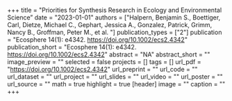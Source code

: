 +++
title = "Priorities for Synthesis Research in Ecology and Environmental Science”
date = "2023-01-01"
authors = ["Halpern, Benjamin S., Boettiger, Carl, Dietze, Michael C., Gephart, Jessica A., Gonzalez, Patrick, Grimm, Nancy B., Groffman, Peter M., et al. "]
publication_types = ["2"]
publication = "Ecosphere 14(1): e4342. https://doi.org/10.1002/ecs2.4342"
publication_short = "Ecosphere 14(1): e4342. https://doi.org/10.1002/ecs2.4342"
abstract = "NA"
abstract_short = ""
image_preview = ""
selected = false
projects = []
tags = []
url_pdf = "https://doi.org/10.1002/ecs2.4342"
url_preprint = ""
url_code = ""
url_dataset = ""
url_project = ""
url_slides = ""
url_video = ""
url_poster = ""
url_source = ""
math = true
highlight = true
[header]
image = ""
caption = ""
+++
